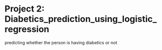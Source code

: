 # Project 2: Diabetics_prediction_using_logistic_regression
predicting whether the person is having diabetics or not





